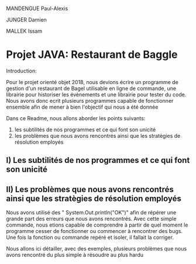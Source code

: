 <p>MANDENGUE Paul-Alexis</p>
<p>JUNGER Damien</p>
<p>MALLEK Issam</p>




# Projet JAVA: Restaurant de Baggle

<p>Introduction:</p> 
<p>Pour le projet orienté objet 2018, nous devions écrire un programme de gestion d'un restaurant de Bagel utilisable en ligne de commande, une librairie pour historiser les évènements et une librairie pour tester du code. Nous avons donc ecrit plusieurs programmes capable de fonctionner ensemble afin de mener à bien l'objectif qui nous a été donnée</p>

<p>Dans ce Readme, nous allons aborder les points suivants: </p>
<ol>
  <li> les subtilités de nos programmes et ce qui font son unicité</li>
  <li> les problèmes que nous avons rencontrés ainsi que les stratègies de résolution employés </li>
</ol>
 
 
 
## I) Les subtilités de nos programmes et ce qui font son unicité


## II) Les problèmes que nous avons rencontrés ainsi que les stratègies de résolution employés

  <p>Nous avons utilisé des " System.Out.println("OK")" afin de répérer une grande part des erreurs que nous avons rencontrés. Avec cette simple commande, nous etions capable de comprendre à partir de quel moment le programme cesser de fonctionner ou commencer à rencontrer des bugs. Une fois la fonction ou commande repéré et isoler, il fallait la corriger.
  </p>
  <p>Nous allons ici détailler, avec des exemples, plusieurs problèmes que nous avons rencontré du plus simple à résoudre au plus hardu</p>  

  
